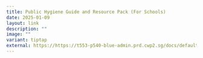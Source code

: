 ```yaml
---
title: Public Hygiene Guide and Resource Pack (For Schools)
date: 2025-01-09
layout: link
description: ""
image: ""
variant: tiptap
external: https://https://t553-p540-blue-admin.prd.cwp2.sg/docs/default-source/cgs/digital-resources-for-schools/2_ph_public-hygiene-and-cleanliness.zip
---
```

